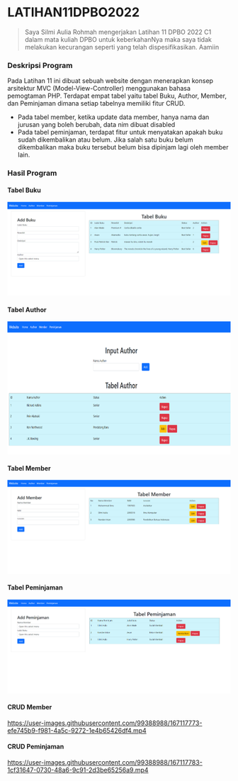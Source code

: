 # LATIHAN11DPBO2022

> Saya Silmi Aulia Rohmah mengerjakan Latihan 11 DPBO 2022 C1 dalam mata kuliah DPBO untuk keberkahanNya 
> maka saya tidak melakukan kecurangan seperti yang telah dispesifikasikan. Aamiin 

### Deskripsi Program 
Pada Latihan 11 ini dibuat sebuah website dengan menerapkan konsep arsitektur MVC (Model-View-Controller) menggunakan bahasa pemogtaman PHP. Terdapat empat tabel yaitu tabel Buku, Author, Member, dan Peminjaman dimana setiap tabelnya memiliki fitur CRUD. 
- Pada tabel member, ketika update data member, hanya nama dan jurusan yang boleh berubah, data nim dibuat disabled
- Pada tabel peminjaman, terdapat fitur untuk menyatakan apakah buku sudah dikembalikan atau belum. Jika salah satu buku belum dikembalikan maka buku tersebut belum bisa dipinjam lagi oleh member lain.

### Hasil Program

#### Tabel Buku

<p align="left">
  <img src="https://github.com/silmiaulia/LATIHAN11DPBO2022/blob/main/Screenshot/home.png"/>
</p>

#### Tabel Author

<p align="left">
  <img width=1000 height=300 src="https://github.com/silmiaulia/LATIHAN11DPBO2022/blob/main/Screenshot/author.png"/>
</p>

#### Tabel Member
<p align="left">
  <img src="https://github.com/silmiaulia/LATIHAN11DPBO2022/blob/main/Screenshot/member.png"/>
</p>

#### Tabel Peminjaman

<p align="left">
  <img src="https://github.com/silmiaulia/LATIHAN11DPBO2022/blob/main/Screenshot/peminjaman.png"/>
</p>

#### CRUD Member
https://user-images.githubusercontent.com/99388988/167117773-efe745b9-f981-4a5c-9272-1e4b65426df4.mp4


#### CRUD Peminjaman
https://user-images.githubusercontent.com/99388988/167117783-1cf31647-0730-48a6-9c91-2d3be65256a9.mp4

